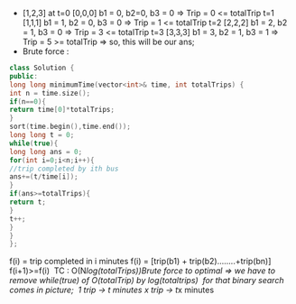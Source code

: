 - [1,2,3] at
t=0 [0,0,0]  b1 = 0, b2=0, b3 = 0  => Trip = 0 <= totalTrip
t=1 [1,1,1]  b1 = 1, b2 = 0, b3 = 0 => Trip = 1 <= totalTrip
t=2 [2,2,2]  b1 = 2, b2 = 1, b3 = 0 => Trip = 3 <= totalTrip
t=3 [3,3,3]  b1 = 3, b2 = 1, b3 = 1 => Trip = 5 >= totalTrip  => so, this will be our ans;
- Brute force :
```cpp
class Solution {
public:
long long minimumTime(vector<int>& time, int totalTrips) {
int n = time.size();
if(n==0){
return time[0]*totalTrips;
}
sort(time.begin(),time.end());
long long t = 0;
while(true){
long long ans = 0;
for(int i=0;i<n;i++){
//trip completed by ith bus
ans+=(t/time[i]);
}
if(ans>=totalTrips){
return t;
}
t++;
}
}
};
```
f(i) = trip completed in i minutes
f(i) = [trip(b1) + trip(b2)........+trip(bn)]
f(i+1)>=f(i)
​
TC : O(N*log(totalTrips))
​
Brute force to optimal => we have to remove while(true) of O(totalTrip) by log(totaltrips)
​
for that binary search comes in picture;
​
1 trip -> t minutes
x trip -> t*x minutes
​
​